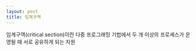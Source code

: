 ```yaml
---
layout: post
title: 임계구역
---
```


임계구역(critical section)이란 다중 프로그래밍 기법에서 두 개 이상의 프로세스가 운영될 때 서로 공유하게 되는 자원

